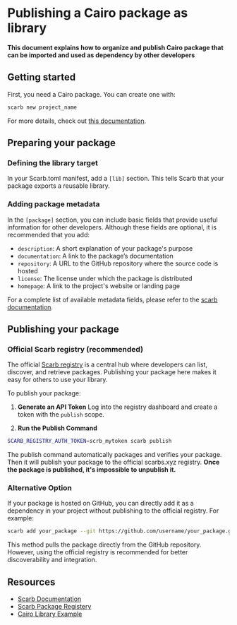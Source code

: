 # Publishing a Cairo package as library

**This document explains how to organize and publish Cairo package that can be imported and used as dependency by other developers**

## Getting started
First, you need a Cairo package. You can create one with:
```sh
scarb new project_name
```

For more details, check out [this documentation](https://github.com/KaizeNodeLabs/starkiro/blob/main/README.md).

## Preparing your package
### Defining the library target
In your Scarb.toml manifest, add a `[lib]` section. This tells Scarb that your package exports a reusable library.

### Adding  package metadata
In the `[package]` section, you can include basic fields that provide useful information for other developers. Although these fields are optional, it is recommended that you add:
- `description`: A short explanation of your package's purpose
- `documentation`: A link to the package’s documentation
- `repository`: A URL to the GitHub repository where the source code is hosted
- `license`: The license under which the package is distributed
- `homepage`: A link to the project's website or landing page

For a complete list of available metadata fields, please refer to the [scarb documentation](https://docs.swmansion.com/scarb/docs/reference/manifest.html).

## Publishing your package

### Official Scarb registry (recommended)

The official [Scarb registry](https://scarbs.xyz/) is a central hub where developers can list, discover, and retrieve packages. Publishing your package here makes it easy for others to use your library.

To publish your package:

1. **Generate an API Token**
Log into the registry dashboard and create a token with the `publish` scope.

2. **Run the Publish Command**
```sh
SCARB_REGISTRY_AUTH_TOKEN=scrb_mytoken scarb publish
```
The publish command automatically packages and verifies your package. Then it will publish your package to the official scarbs.xyz registry. **Once the package is published, it's impossible to unpublish it.**

### Alternative Option
If your package is hosted on GitHub, you can directly add it as a dependency in your project without publishing to the official registry. For example:

```sh
scarb add your_package --git https://github.com/username/your_package.git
```

This method pulls the package directly from the GitHub repository. However, using the official registry is recommended for better discoverability and integration.

## Resources
- [Scarb Documentation](https://docs.swmansion.com/scarb/docs/guides/dependencies.html)
- [Scarb Package Registery](https://scarbs.xyz/)
- [Cairo Library Example](https://github.com/KaizeNodeLabs/starkiro/tree/main/examples/cairo/scripts/regex)